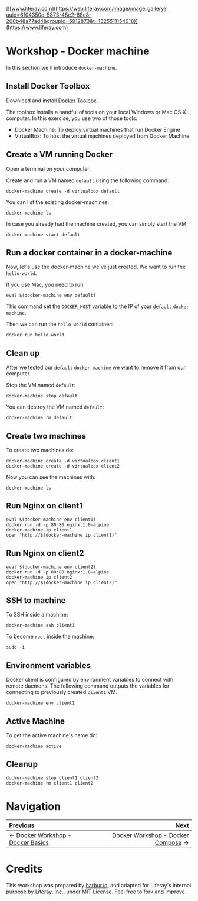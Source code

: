 [![www.liferay.com](https://web.liferay.com/image/image_gallery?uuid=6f04350d-5873-48e2-88c8-200b48a77ad4&groupId=5912873&t=1325511154018)](https://www.liferay.com)

# Workshop - Docker machine

In this section we'll introduce `docker-machine`.

## Install Docker Toolbox

Download and install [Docker Toolbox](https://www.docker.com/docker-toolbox).

The toolbox installs a handful of tools on your local Windows or Mac OS X computer. In this exercise, you use two of those tools:

* Docker Machine: To deploy virtual machines that run Docker Engine
* VirtualBox: To host the virtual machines deployed from Docker Machine


## Create a VM running Docker

Open a terminal on your computer.

Create and run a VM named `default` using the following command:

```shell
docker-machine create -d virtualbox default
```

You can list the existing docker-machines:

```shell
docker-machine ls
```

In case you already had the machine created, you can simply start the VM:

```shell
docker-machine start default
```

## Run a docker container in a docker-machine

Now, let's use the docker-machine we've just created. We want to run the `hello-world`.

If you use Mac, you need to run:
```shell
eval $(docker-machine env default)
```

This command set the `DOCKER_HOST` variable to the IP of your `default` `docker-machine`.

Then we can run the `hello-world` container:
```shell
docker run hello-world
```

## Clean up

After we tested our `default` `docker-machine` we want to remove it from our computer.

Stop the VM named `default`:

```shell
docker-machine stop default
```

You can destroy the VM named `default`:

```shell
docker-machine rm default
```

## Create two machines

To create two machines do:

```shell
docker-machine create -d virtualbox client1
docker-machine create -d virtualbox client2
```

Now you can see the machines with:

```shell
docker-machine ls
```

## Run Nginx on client1

```shell
eval $(docker-machine env client1)
docker run -d -p 80:80 nginx:1.8-alpine
docker-machine ip client1
open "http://$(docker-machine ip client1)"
```

## Run Nginx on client2

```shell
eval $(docker-machine env client2)
docker run -d -p 80:80 nginx:1.8-alpine
docker-machine ip client2
open "http://$(docker-machine ip client2)"
```

## SSH to machine

To SSH inside a machine:

```shell
docker-machine ssh client1
```

To become `root` inside the machine:
```shell
sudo -i
```

## Environment variables

Docker client is configured by environment variables to connect with remote daemons. The following command outputs the variables for connecting to previously created `client1` VM.

```shell
docker-machine env client1
```

## Active Machine

To get the active machine's name do:

```shell
docker-machine active
```

## Cleanup


```shell
docker-machine stop client1 client2
docker-machine rm client1 client2
```


# Navigation

Previous | Next
:------- | ---:
← [Docker Workshop - Docker Basics](../00-docker-basics) | [Docker Workshop - Docker Compose](../02-docker-compose) →

# Credits

This workshop was prepared by [harbur.io](http://harbur.io), and adapted for Liferay's internal purpose by [Liferay, Inc.](https://www.liferay.com), under MIT License. Feel free to fork and improve.
